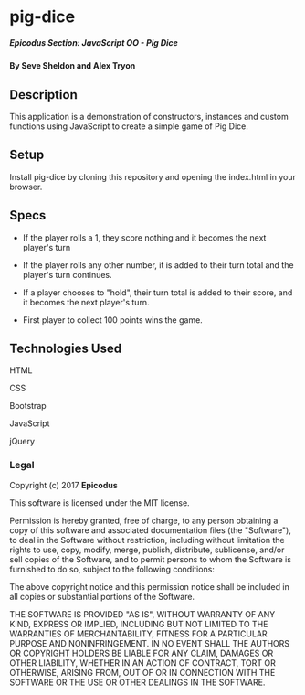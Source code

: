# pig-dice

##### Epicodus Section: JavaScript OO - Pig Dice

#### By Seve Sheldon and Alex Tryon

## Description

This application is a demonstration of constructors, instances and custom functions using JavaScript to create a simple game of Pig Dice.

## Setup

Install pig-dice by cloning this repository and opening the index.html in your browser.

## Specs

* If the player rolls a 1, they score nothing and it becomes the next player's turn

* If the player rolls any other number, it is added to their turn total and the player's turn continues.

* If a player chooses to "hold", their turn total is added to their score, and it becomes the next player's turn.

* First player to collect 100 points wins the game.

## Technologies Used
HTML

CSS

Bootstrap

JavaScript

jQuery

### Legal

Copyright (c) 2017 **Epicodus**

This software is licensed under the MIT license.

Permission is hereby granted, free of charge, to any person obtaining a copy
of this software and associated documentation files (the "Software"), to deal
in the Software without restriction, including without limitation the rights
to use, copy, modify, merge, publish, distribute, sublicense, and/or sell
copies of the Software, and to permit persons to whom the Software is
furnished to do so, subject to the following conditions:

The above copyright notice and this permission notice shall be included in
all copies or substantial portions of the Software.

THE SOFTWARE IS PROVIDED "AS IS", WITHOUT WARRANTY OF ANY KIND, EXPRESS OR
IMPLIED, INCLUDING BUT NOT LIMITED TO THE WARRANTIES OF MERCHANTABILITY,
FITNESS FOR A PARTICULAR PURPOSE AND NONINFRINGEMENT. IN NO EVENT SHALL THE
AUTHORS OR COPYRIGHT HOLDERS BE LIABLE FOR ANY CLAIM, DAMAGES OR OTHER
LIABILITY, WHETHER IN AN ACTION OF CONTRACT, TORT OR OTHERWISE, ARISING FROM,
OUT OF OR IN CONNECTION WITH THE SOFTWARE OR THE USE OR OTHER DEALINGS IN
THE SOFTWARE.
